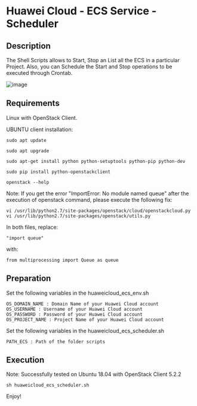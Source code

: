# Huawei Cloud - ECS Service - Scheduler

## Description

The Shell Scripts allows to Start, Stop an List all the ECS in a particular Project. Also, you can Schedule the Start and Stop operations to be executed through Crontab.

![image](https://user-images.githubusercontent.com/46529218/186489835-0f960cd8-5a2e-4f3a-94c2-3f9326c4bdef.png)

## Requirements

Linux with OpenStack Client.

UBUNTU client installation:

```
sudo apt update

sudo apt upgrade

sudo apt-get install python python-setuptools python-pip python-dev

sudo pip install python-openstackclient

openstack --help
```

Note: If you get the error "ImportError: No module named queue" after the execution of openstack command, please execute the following fix:

```
vi /usr/lib/python2.7/site-packages/openstack/cloud/openstackcloud.py
vi /usr/lib/python2.7/site-packages/openstack/utils.py
```

In both files, replace:

```
"import queue" 
```
with:
```
from multiprocessing import Queue as queue
```
## Preparation

Set the following variables in the huaweicloud_ecs_env.sh
```
OS_DOMAIN_NAME : Domain Name of your Huawei Cloud account
OS_USERNAME : Username of your Huawei Cloud account
OS_PASSWORD : Password of your Huawei Cloud account
OS_PROJECT_NAME : Project Name of your Huawei Cloud account
```

Set the following variables in the huaweicloud_ecs_scheduler.sh
```
PATH_ECS : Path of the folder scripts
```

## Execution

Note: Successfully tested on Ubuntu 18.04 with OpenStack Client 5.2.2

```
sh huaweicloud_ecs_scheduler.sh
```

Enjoy!
